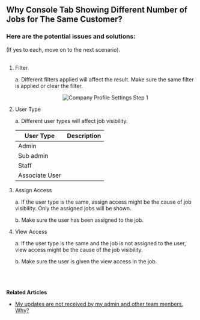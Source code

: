 ## Why Console Tab Showing Different Number of Jobs for The Same Customer?

### Here are the potential issues and solutions:
(If yes to each, move on to the next scenario).<br><br>

1. Filter<br>

   a. Different filters applied will affect the result. Make sure the same filter is applied or clear the filter.<br>

      <p align="center">
        <img src="img2/Company_Profile_Settings_Step_1.png" alt="Company Profile Settings Step 1">
      </p>
    
2. User Type<br>
  
   a. Different user types will affect job visibility. <br>

      | User Type | Description |
      |-----------|-------------|
      | Admin |  |
      | Sub admin |  |
      | Staff |  |
      | Associate User |  |
     
3. Assign Access<br>

   a. If the user type is the same, assign access might be the cause of job visibility. Only the assigned jobs will be shown.<br>

   b. Make sure the user has been assigned to the job.<br>

4. View Access<br>

   a. If the user type is the same and the job is not assigned to the user, view access might be the cause of the job visibility.<br>

   b. Make sure the user is given the view access in the job.<br>
<br><br><br>

**Related Articles**<br>
- [My updates are not received by my admin and other team menbers. Why?](Updates_Not_Received_by_Team_Members.md)
